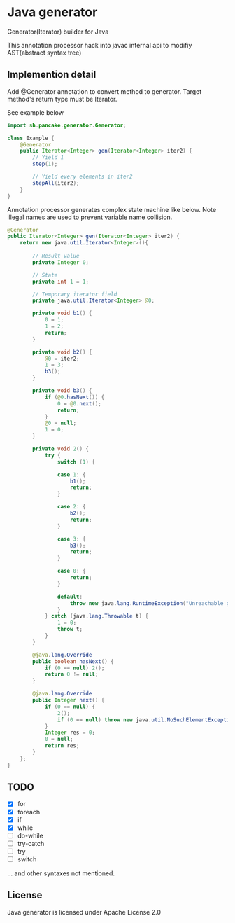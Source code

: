 # Java generator
Generator(Iterator) builder for Java

This annotation processor hack into javac internal api to modifiy AST(abstract syntax tree)

## Implemention detail
Add @Generator annotation to convert method to generator. Target method's return type must be Iterator.

See example below
```java
import sh.pancake.generator.Generator;

class Example {
    @Generator
    public Iterator<Integer> gen(Iterator<Integer> iter2) {
        // Yield 1
        step(1);

        // Yield every elements in iter2
        stepAll(iter2);
    }
}
```

Annotation processor generates complex state machine like below. Note illegal names are used to prevent variable name collision.
```java
@Generator
public Iterator<Integer> gen(Iterator<Integer> iter2) {
    return new java.util.Iterator<Integer>(){
        
        // Result value
        private Integer 0;

        // State
        private int 1 = 1;

        // Temporary iterator field
        private java.util.Iterator<Integer> @0;

        private void b1() {
            0 = 1;
            1 = 2;
            return;
        }

        private void b2() {
            @0 = iter2;
            1 = 3;
            b3();
        }

        private void b3() {
            if (@0.hasNext()) {
                0 = @0.next();
                return;
            }
            @0 = null;
            1 = 0;
        }

        private void 2() {
            try {
                switch (1) {

                case 1: {
                    b1();
                    return;
                }

                case 2: {
                    b2();
                    return;
                }

                case 3: {
                    b3();
                    return;
                }

                case 0: {
                    return;
                }

                default:
                    throw new java.lang.RuntimeException("Unreachable generator step");
                }
            } catch (java.lang.Throwable t) {
                1 = 0;
                throw t;
            }
        }

        @java.lang.Override
        public boolean hasNext() {
            if (0 == null) 2();
            return 0 != null;
        }

        @java.lang.Override
        public Integer next() {
            if (0 == null) {
                2();
                if (0 == null) throw new java.util.NoSuchElementException("Called next on finished generator");
            }
            Integer res = 0;
            0 = null;
            return res;
        }
    };
}
```

## TODO
- [x] for
- [x] foreach
- [x] if
- [x] while
- [ ] do-while
- [ ] try-catch
- [ ] try
- [ ] switch

... and other syntaxes not mentioned.

## License
Java generator is licensed under Apache License 2.0

